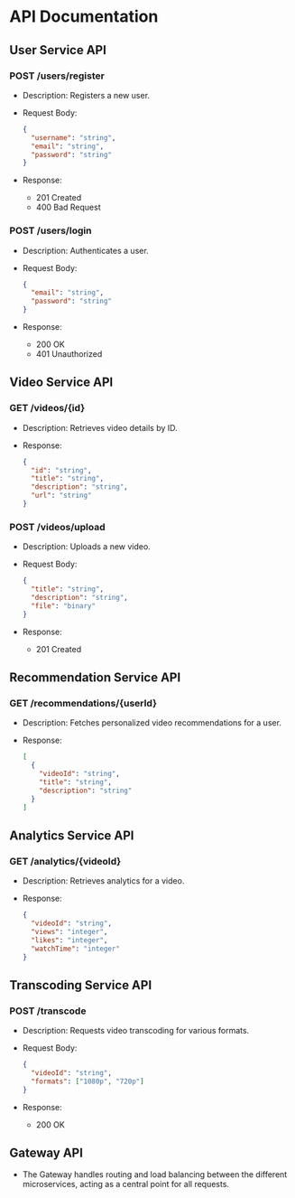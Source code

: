 # API Documentation

## User Service API

### POST /users/register

- Description: Registers a new user.
- Request Body:
  
  ```json
  {
    "username": "string",
    "email": "string",
    "password": "string"
  }
  ```

- Response:
  - 201 Created
  - 400 Bad Request

### POST /users/login

- Description: Authenticates a user.
- Request Body:

  ```json
  {
    "email": "string",
    "password": "string"
  }
  ```

- Response:
  - 200 OK
  - 401 Unauthorized

## Video Service API

### GET /videos/{id}

- Description: Retrieves video details by ID.
- Response:

  ```json
  {
    "id": "string",
    "title": "string",
    "description": "string",
    "url": "string"
  }
  ```

### POST /videos/upload

- Description: Uploads a new video.
- Request Body:

  ```json
  {
    "title": "string",
    "description": "string",
    "file": "binary"
  }
  ```

- Response:
  - 201 Created

## Recommendation Service API

### GET /recommendations/{userId}

- Description: Fetches personalized video recommendations for a user.
- Response:
  
  ```json
  [
    {
      "videoId": "string",
      "title": "string",
      "description": "string"
    }
  ]
  ```

## Analytics Service API

### GET /analytics/{videoId}

- Description: Retrieves analytics for a video.
- Response:

  ```json
  {
    "videoId": "string",
    "views": "integer",
    "likes": "integer",
    "watchTime": "integer"
  }
  ```

## Transcoding Service API

### POST /transcode

- Description: Requests video transcoding for various formats.
- Request Body:

  ```json
  {
    "videoId": "string",
    "formats": ["1080p", "720p"]
  }
  ```

- Response:
  - 200 OK

## Gateway API

- The Gateway handles routing and load balancing between the different microservices, acting as a central point for all requests.
